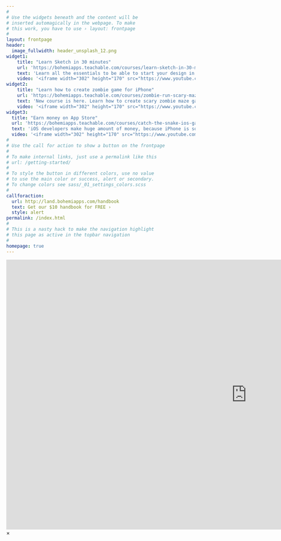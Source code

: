 ```yaml
---
#
# Use the widgets beneath and the content will be
# inserted automagically in the webpage. To make
# this work, you have to use › layout: frontpage
#
layout: frontpage
header:
  image_fullwidth: header_unsplash_12.png
widget1:
    title: "Learn Sketch in 30 minutes"
    url: 'https://bohemiapps.teachable.com/courses/learn-sketch-in-30-minutes'
    text: 'Learn all the essentials to be able to start your design in Sketch. After half an hour you will know everything you need to jump right into the work.'
    video: '<iframe width="302" height="170" src="https://www.youtube.com/embed/zxwRj8jQNQY?rel=0&amp;controls=0&amp;showinfo=0" frameborder="0" allowfullscreen></iframe>'
widget2:
    title: "Learn how to create zombie game for iPhone"
    url: 'https://bohemiapps.teachable.com/courses/zombie-run-scary-maze-game-for-iphone'
    text: 'New course is here. Learn how to create scary zombie maze game for iPhone, publish it on App Store and profit from its sales.'
    video: '<iframe width="302" height="170" src="https://www.youtube.com/embed/-uu1KE61E9s?rel=0&amp;controls=0&amp;showinfo=0" frameborder="0" allowfullscreen></iframe>'
widget3:
  title: "Earn money on App Store"
  url: 'https://bohemiapps.teachable.com/courses/catch-the-snake-ios-game'
  text: 'iOS developers make huge amount of money, because iPhone is so popular. Want to grab your share? Take this course and I will teach you all you need to create your own iOS game and publish it on App Store, so you can make money from selling it.'
  video: '<iframe width="302" height="170" src="https://www.youtube.com/embed/J-rv1AGynaA?rel=0&amp;controls=0&amp;showinfo=0" frameborder="0" allowfullscreen></iframe>'
#
# Use the call for action to show a button on the frontpage
#
# To make internal links, just use a permalink like this
# url: /getting-started/
#
# To style the button in different colors, use no value
# to use the main color or success, alert or secondary.
# To change colors see sass/_01_settings_colors.scss
#
callforaction:
  url: http://land.bohemiapps.com/handbook
  text: Get our $10 handbook for FREE ›
  style: alert
permalink: /index.html
#
# This is a nasty hack to make the navigation highlight
# this page as active in the topbar navigation
#
homepage: true
---
```


<div id="videoModal" class="reveal-modal large" data-reveal="">
  <div class="flex-video widescreen vimeo" style="display: block;">
    <iframe width="1280" height="720" src="https://www.youtube.com/embed/3b5zCFSmVvU" frameborder="0" allowfullscreen></iframe>
  </div>
  <a class="close-reveal-modal">&#215;</a>
</div>
